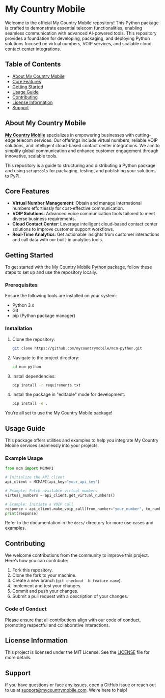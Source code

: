 # My Country Mobile

Welcome to the official My Country Mobile repository! This Python package is crafted to demonstrate essential telecom functionalities, enabling seamless communication with advanced AI-powered tools. This repository provides a foundation for developing, packaging, and deploying Python solutions focused on virtual numbers, VOIP services, and scalable cloud contact center integrations.

## Table of Contents

- [About My Country Mobile](#about-my-country-mobile)
- [Core Features](#core-features)
- [Getting Started](#getting-started)
- [Usage Guide](#usage-guide)
- [Contributing](#contributing)
- [License Information](#license-information)
- [Support](#support)

## About My Country Mobile

**[My Country Mobile](https://www.mycountrymobile.com/)** specializes in empowering businesses with cutting-edge telecom services. Our offerings include virtual numbers, reliable VOIP solutions, and intelligent cloud-based contact center integrations. We aim to simplify global communication and enhance customer engagement through innovative, scalable tools.

This repository is a guide to structuring and distributing a Python package and using `setuptools` for packaging, testing, and publishing your solutions to PyPI.

## Core Features

- **Virtual Number Management**: Obtain and manage international numbers effortlessly for cost-effective communication.
- **VOIP Solutions**: Advanced voice communication tools tailored to meet diverse business requirements.
- **Cloud Contact Center**: Leverage intelligent cloud-based contact center solutions to improve customer support workflows.
- **Real-Time Analytics**: Get actionable insights from customer interactions and call data with our built-in analytics tools.

## Getting Started

To get started with the My Country Mobile Python package, follow these steps to set up and use the repository locally.

### Prerequisites

Ensure the following tools are installed on your system:

- Python 3.x
- Git
- pip (Python package manager)

### Installation

1. Clone the repository:

    ```bash
    git clone https://github.com/mycountrymobile/mcm-python.git
    ```

2. Navigate to the project directory:

    ```bash
    cd mcm-python
    ```

3. Install dependencies:

    ```bash
    pip install -r requirements.txt
    ```

4. Install the package in "editable" mode for development:

    ```bash
    pip install -e .
    ```

You’re all set to use the My Country Mobile package!

## Usage Guide

This package offers utilities and examples to help you integrate My Country Mobile services seamlessly into your projects.

### Example Usage

```python
from mcm import MCMAPI

# Initialize the API client
api_client = MCMAPI(api_key="your_api_key")

# Example: Fetch available virtual numbers
virtual_numbers = api_client.get_virtual_numbers()

# Example: Initiate a VOIP call
response = api_client.make_voip_call(from_number="your_number", to_number="destination_number")
print(response)
```

Refer to the documentation in the `docs/` directory for more use cases and examples.

## Contributing

We welcome contributions from the community to improve this project. Here’s how you can contribute:

1. Fork this repository.
2. Clone the fork to your machine.
3. Create a new branch (`git checkout -b feature-name`).
4. Implement and test your changes.
5. Commit and push your changes.
6. Submit a pull request with a description of your changes.

### Code of Conduct

Please ensure that all contributions align with our code of conduct, promoting respectful and collaborative interactions.

## License Information

This project is licensed under the MIT License. See the [LICENSE](LICENSE) file for more details.

## Support

If you have questions or face any issues, open a GitHub issue or reach out to us at [support@mycountrymobile.com](mailto:support@mycountrymobile.com). We’re here to help!
